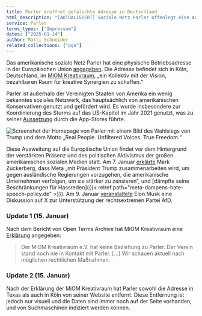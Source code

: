```yaml
---
title: Parler eröffnet gefälschte Adresse in Deutschland
html_description: "[AKTUALISIERT] Soziale Netz Parler offenlegt eine Adresse in Köln, die auf eine Entwicklung in Richtung Europäische Union hinweist. Diese Adresse wurde von ihrem Eigentümer abgelehnt und dann von Parler versteckt."
service: Parler
terms_types: ["Impressum"]
dates: ["2025-01-14"]
author: Matti Schneider
related_collections: ["pga"]
---
```


Das amerikanische soziale Netz Parler hat eine physische Betriebsadresse in der Europäischen Union [angegeben](https://github.com/OpenTermsArchive/pga-versions/commit/d63f05bbcbf2b0ebf087e279429a085468d7d74f#diff-f5ac1f4939c7895c9d3bdda244e6f8b6308288b30be6b9a486b142af45c739bdR88). Die Adresse befindet sich in Köln, Deutschland, im [MiOM Kreativraum](https://miom.space/en/), „ein Kollektiv mit der Vision, bezahlbaren Raum für kreative Synergien zu schaffen.“

Parler ist außerhalb der Vereinigten Staaten von Amerika ein wenig bekanntes soziales Netzwerk, das hauptsächlich von amerikanischen Konservativen genutzt und gefördert wird. Es wurde insbesondere zur Koordinierung des Sturms auf das US-Kapitol im Jahr 2021 genutzt, was zu seiner [Aussetzung](https://www.bbc.com/news/technology-55598887) durch die App-Stores führte.

![Screenshot der Homepage von Parler mit einem Bild des Wahlsiegs von Trump und dem Motto „Real People. Unfiltered Voices. True Freedom.“](../parler-opens-address-germany.png)

Diese Ausweitung auf die Europäische Union findet vor dem Hintergrund der verstärkten Präsenz und des politischen Aktivismus der großen amerikanischen sozialen Medien statt. Am 7. Januar [erklärte](https://www.threads.net/@zuck/post/DEhgYx4JbEG) Mark Zuckerberg, dass Meta „mit Präsident Trump zusammenarbeiten wird, um gegen ausländische Regierungen vorzugehen, die amerikanische Unternehmen verfolgen, um sie stärker zu zensieren“, und [dämpfte seine Beschränkungen für Hassreden]({{< relref path="meta-dampens-hate-speech-policy.de" >}}). Am 9. Januar [veranstaltete](https://www.bbc.com/news/articles/cr7errxp5jmo) Elon Musk eine Diskussion auf X zur Unterstützung der rechtsextremen Partei AfD.

### Update 1 (15. Januar)

Nach dem Bericht von Open Terms Archive hat MiOM Kreativraum eine [Erklärung](https://miom.space/posts/parler/) angegeben:

> Der MiOM Kreativraum e.V. hat keine Beziehung zu Parler. Der Verein stand noch nie in Kontakt mit Parler.
 […] Wir schauen aktuell nach möglichen rechtlichen Maßnahmen.

### Update 2 (15. Januar)

Nach der Erklärung der MiOM Kreativraum hat Parler sowohl die Adresse in Texas als auch in Köln von seiner Website entfernt. Diese Entfernung ist jedoch nur visuell und die Daten sind immer noch auf der Seite vorhanden, und von Suchmaschinen indiziert werden können.
